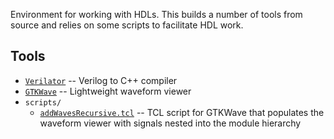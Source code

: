 Environment for working with HDLs. This builds a number of tools from source and relies on some scripts to facilitate HDL work.

## Tools
* [`Verilator`](http://www.veripool.org/wiki/verilator) -- Verilog to C++ compiler
* [`GTKWave`](http://gtkwave.sourceforge.net) -- Lightweight waveform viewer
* `scripts/`
  * [`addWavesRecursive.tcl`](scripts/addWavesRecursive) -- TCL script for GTKWave that populates the waveform viewer with signals nested into the module hierarchy

